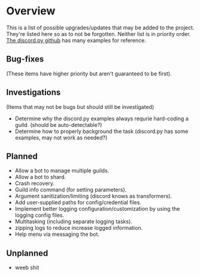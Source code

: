 # Overview
This is a list of possible upgrades/updates that may be added to the project.
They're listed here so as to not be forgotten.  Neither list is in priority
order. [The discord.py github](https://github.com/Rapptz/discord.py/tree/master/examples) has many examples for reference.

## Bug-fixes
(These items have higher priority but aren't guaranteed to be first).

## Investigations
(Items that may not be bugs but should still be investigated)
- Determine why the discord.py examples always requrie hard-coding a guild. (should be auto-detectable?)
- Determine how to properly background the task (discord.py has some examples, may not work as needed?)

## Planned
- Allow a bot to manage multiple guilds.
- Allow a bot to shard.
- Crash recovery.
- Guild info command (for setting parameters).
- Argument sanitization/limiting (discord knows as transformers).
- Add user-supplied paths for config/credential files.
- Implement better logging configuration/customization by using the logging config files.
- Multitasking (including separate logging tasks).
- zipping logs to reduce increase logged information.
- Help menu via messaging the bot.

## Unplanned
- weeb shit